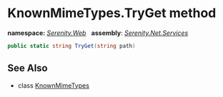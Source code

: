 # KnownMimeTypes.TryGet method
**namespace:** *[Serenity.Web](../../README.md#serenity.web-namespace)*   **assembly**: *[Serenity.Net.Services](../../README.md)*

```csharp
public static string TryGet(string path)
```

## See Also

* class [KnownMimeTypes](../KnownMimeTypes.md)